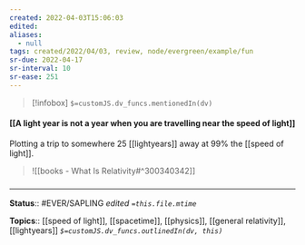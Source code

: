 ```yaml
---
created: 2022-04-03T15:06:03 
edited: 
aliases:
  - null
tags: created/2022/04/03, review, node/evergreen/example/fun
sr-due: 2022-04-17
sr-interval: 10
sr-ease: 251
---
```

> [!infobox]
`$=customJS.dv_funcs.mentionedIn(dv)`

#### [[A light year is not a year when you are travelling near the speed of light]] 

Plotting a trip to somewhere 25 [[lightyears]] away at 99% the [[speed of light]].
> ![[books - What Is Relativity#^300340342]]

### <hr class="footnote"/>

**Status**:: #EVER/SAPLING 
*edited `=this.file.mtime`*

**Topics**:: [[speed of light]], [[spacetime]], [[physics]], [[general relativity]], [[lightyears]]
*`$=customJS.dv_funcs.outlinedIn(dv, this)`*
